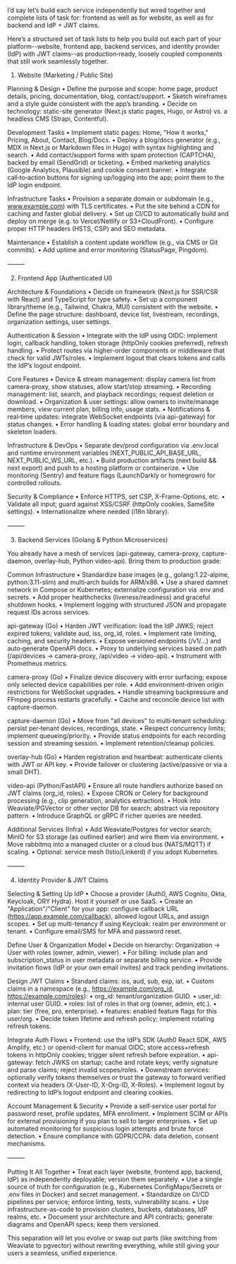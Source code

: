 I’d say let’s build each service independently but wired together and complete lists of task for: frontend as well as for website, as well as for backend and IdP + JWT claims.

Here’s a structured set of task lists to help you build out each part of your platform--website, frontend app, backend services, and identity provider (IdP) with JWT claims--as production‑ready, loosely coupled components that still work seamlessly together.

1. Website (Marketing / Public Site)

Planning & Design
	•	Define the purpose and scope: home page, product details, pricing, documentation, blog, contact/support.
	•	Sketch wireframes and a style guide consistent with the app’s branding.
	•	Decide on technology: static-site generator (Next.js static pages, Hugo, or Astro) vs. a headless CMS (Strapi, Contentful).

Development Tasks
	•	Implement static pages: Home, "How it works," Pricing, About, Contact, Blog/Docs.
	•	Deploy a blog/docs generator (e.g., MDX in Next.js or Markdown files in Hugo) with syntax highlighting and search.
	•	Add contact/support forms with spam protection (CAPTCHA), backed by email (SendGrid) or ticketing.
	•	Embed marketing analytics (Google Analytics, Plausible) and cookie consent banner.
	•	Integrate call‑to‑action buttons for signing up/logging into the app; point them to the IdP login endpoint.

Infrastructure Tasks
	•	Provision a separate domain or subdomain (e.g., www.example.com) with TLS certificates.
	•	Put the site behind a CDN for caching and faster global delivery.
	•	Set up CI/CD to automatically build and deploy on merge (e.g. to Vercel/Netlify or S3+CloudFront).
	•	Configure proper HTTP headers (HSTS, CSP) and SEO metadata.

Maintenance
	•	Establish a content update workflow (e.g., via CMS or Git commits).
	•	Add uptime and error monitoring (StatusPage, Pingdom).

⸻

2. Frontend App (Authenticated UI)

Architecture & Foundations
	•	Decide on framework (Next.js for SSR/CSR with React) and TypeScript for type safety.
	•	Set up a component library/theme (e.g., Tailwind, Chakra, MUI) consistent with the website.
	•	Define the page structure: dashboard, device list, livestream, recordings, organization settings, user settings.

Authentication & Session
	•	Integrate with the IdP using OIDC: implement login, callback handling, token storage (httpOnly cookies preferred), refresh handling.
	•	Protect routes via higher-order components or middleware that check for valid JWTs/roles.
	•	Implement logout that clears tokens and calls the IdP’s logout endpoint.

Core Features
	•	Device & stream management: display camera list from camera-proxy, show statuses, allow start/stop streaming.
	•	Recording management: list, search, and playback recordings; request deletion or download.
	•	Organization & user settings: allow owners to invite/manage members, view current plan, billing info, usage stats.
	•	Notifications & real‑time updates: integrate WebSocket endpoints (via api-gateway) for status changes.
	•	Error handling & loading states: global error boundary and skeleton loaders.

Infrastructure & DevOps
	•	Separate dev/prod configuration via .env.local and runtime environment variables (NEXT_PUBLIC_API_BASE_URL, NEXT_PUBLIC_WS_URL, etc.).
	•	Build production artifacts (next build && next export) and push to a hosting platform or containerize.
	•	Use monitoring (Sentry) and feature flags (LaunchDarkly or homegrown) for controlled rollouts.

Security & Compliance
	•	Enforce HTTPS, set CSP, X-Frame-Options, etc.
	•	Validate all input; guard against XSS/CSRF (httpOnly cookies, SameSite settings).
	•	Internationalize where needed (i18n library).

⸻

3. Backend Services (Golang & Python Microservices)

You already have a mesh of services (api-gateway, camera-proxy, capture-daemon, overlay-hub, Python video-api). Bring them to production grade:

Common Infrastructure
	•	Standardize base images (e.g., golang:1.22-alpine, python:3.11-slim) and multi‑arch builds for ARM/x86.
	•	Use a shared damnet network in Compose or Kubernetes; externalize configuration via .env and secrets.
	•	Add proper healthchecks (liveness/readiness) and graceful shutdown hooks.
	•	Implement logging with structured JSON and propagate request IDs across services.

api-gateway (Go)
	•	Harden JWT verification: load the IdP JWKS; reject expired tokens; validate aud, iss, org_id, roles.
	•	Implement rate limiting, caching, and security headers.
	•	Expose versioned endpoints (/v1/…) and auto‑generate OpenAPI docs.
	•	Proxy to underlying services based on path (/api/devices → camera-proxy, /api/video → video-api).
	•	Instrument with Prometheus metrics.

camera-proxy (Go)
	•	Finalize device discovery with error surfacing; expose only selected device capabilities per role.
	•	Add environment‑driven origin restrictions for WebSocket upgrades.
	•	Handle streaming backpressure and FFmpeg process restarts gracefully.
	•	Cache and reconcile device list with capture-daemon.

capture-daemon (Go)
	•	Move from "all devices" to multi‑tenant scheduling: persist per‑tenant devices, recordings, state.
	•	Respect concurrency limits; implement queueing/priority.
	•	Provide status endpoints for each recording session and streaming session.
	•	Implement retention/cleanup policies.

overlay-hub (Go)
	•	Harden registration and heartbeat: authenticate clients with JWT or API key.
	•	Provide failover or clustering (active/passive or via a small DHT).

video-api (Python/FastAPI)
	•	Ensure all route handlers authorize based on JWT claims (org_id, roles).
	•	Expose CRON or Celery for background processing (e.g., clip generation, analytics extraction).
	•	Hook into Weaviate/PGVector or other vector DB for search; abstract via repository pattern.
	•	Introduce GraphQL or gRPC if richer queries are needed.

Additional Services (Infra)
	•	Add Weaviate/Postgres for vector search; MinIO for S3 storage (as outlined earlier) and wire them via environment.
	•	Move rabbitmq into a managed cluster or a cloud bus (NATS/MQTT) if scaling.
	•	Optional: service mesh (Istio/Linkerd) if you adopt Kubernetes.

⸻

4. Identity Provider & JWT Claims

Selecting & Setting Up IdP
	•	Choose a provider (Auth0, AWS Cognito, Okta, Keycloak, ORY Hydra). Host it yourself or use SaaS.
	•	Create an "Application"/"Client" for your app: configure callback URL (https://app.example.com/callback), allowed logout URLs, and assign scopes.
	•	Set up multi-tenancy if using Keycloak: realm per environment or tenant.
	•	Configure email/SMS for MFA and password reset.

Define User & Organization Model
	•	Decide on hierarchy: Organization → User with roles (owner, admin, viewer).
	•	For billing: include plan and subscription_status in user metadata or separate billing service.
	•	Provide invitation flows (IdP or your own email invites) and track pending invitations.

Design JWT Claims
	•	Standard claims: iss, aud, sub, exp, iat.
	•	Custom claims in a namespace (e.g., https://example.com/org_id, https://example.com/roles):
	•	org_id: tenant/organization GUID.
	•	user_id: internal user GUID.
	•	roles: list of roles in that org (owner, admin, etc.).
	•	plan: tier (free, pro, enterprise).
	•	features: enabled feature flags for this user/org.
	•	Decide token lifetime and refresh policy; implement rotating refresh tokens.

Integrate Auth Flows
	•	Frontend: use the IdP’s SDK (Auth0 React SDK, AWS Amplify, etc.) or openid-client for manual OIDC; store access+refresh tokens in httpOnly cookies; trigger silent refresh before expiration.
	•	api-gateway: fetch JWKS on startup; cache and rotate keys; verify signature and parse claims; reject invalid scopes/roles.
	•	Downstream services: optionally verify tokens themselves or trust the gateway to forward verified context via headers (X-User-ID, X-Org-ID, X-Roles).
	•	Implement logout by redirecting to IdP’s logout endpoint and clearing cookies.

Account Management & Security
	•	Provide a self‑service user portal for password reset, profile updates, MFA enrollment.
	•	Implement SCIM or APIs for external provisioning if you plan to sell to larger enterprises.
	•	Set up automated monitoring for suspicious login attempts and brute force detection.
	•	Ensure compliance with GDPR/CCPA: data deletion, consent mechanisms.

⸻

Putting It All Together
	•	Treat each layer (website, frontend app, backend, IdP) as independently deployable; version them separately.
	•	Use a single source of truth for configuration (e.g., Kubernetes ConfigMaps/Secrets or .env files in Docker) and secret management.
	•	Standardize on CI/CD pipelines per service; enforce linting, tests, vulnerability scans.
	•	Use infrastructure-as-code to provision clusters, buckets, databases, IdP realms, etc.
	•	Document your architecture and API contracts; generate diagrams and OpenAPI specs; keep them versioned.

This separation will let you evolve or swap out parts (like switching from Weaviate to pgvector) without rewriting everything, while still giving your users a seamless, unified experience.